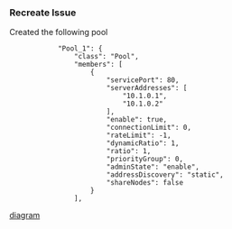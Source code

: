 ### Recreate Issue

Created the following pool

```
            "Pool_1": {
                "class": "Pool",
                "members": [
                    {
                        "servicePort": 80,
                        "serverAddresses": [
                            "10.1.0.1",
                            "10.1.0.2"
                        ],
                        "enable": true,
                        "connectionLimit": 0,
                        "rateLimit": -1,
                        "dynamicRatio": 1,
                        "ratio": 1,
                        "priorityGroup": 0,
                        "adminState": "enable",
                        "addressDiscovery": "static",
                        "shareNodes": false
                    }
                ],
```

[diagram](https://clouddocs.f5.com/products/extensions/f5-appsvcs-extension/latest/declarations/)
